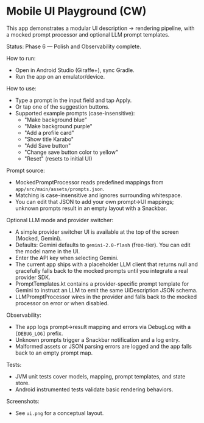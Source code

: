 # Mobile UI Playground (CW)

This app demonstrates a modular UI description → rendering pipeline, with a mocked prompt processor and optional LLM prompt templates.

Status: Phase 6 — Polish and Observability complete.

How to run:
- Open in Android Studio (Giraffe+), sync Gradle.
- Run the app on an emulator/device.

How to use:
- Type a prompt in the input field and tap Apply.
- Or tap one of the suggestion buttons.
- Supported example prompts (case-insensitive):
  - "Make background blue"
  - "Make background purple"
  - "Add a profile card"
  - "Show title Karabo"
  - "Add Save button"
  - "Change save button color to yellow"
  - "Reset" (resets to initial UI)

Prompt source:
- MockedPromptProcessor reads predefined mappings from `app/src/main/assets/prompts.json`.
- Matching is case-insensitive and ignores surrounding whitespace.
- You can edit that JSON to add your own prompt→UI mappings; unknown prompts result in an empty layout with a Snackbar.

Optional LLM mode and provider switcher:
- A simple provider switcher UI is available at the top of the screen (Mocked, Gemini).
- Defaults: Gemini defaults to `gemini-2.0-flash` (free-tier). You can edit the model name in the UI.
- Enter the API key when selecting Gemini.
- The current app ships with a placeholder LLM client that returns null and gracefully falls back to the mocked prompts until you integrate a real provider SDK.
- PromptTemplates.kt contains a provider-specific prompt template for Gemini to instruct an LLM to emit the same UiDescription JSON schema.
- LLMPromptProcessor wires in the provider and falls back to the mocked processor on error or when disabled.

Observability:
- The app logs prompt→result mapping and errors via DebugLog with a `[DEBUG_LOG]` prefix.
- Unknown prompts trigger a Snackbar notification and a log entry.
- Malformed assets or JSON parsing errors are logged and the app falls back to an empty prompt map.

Tests:
- JVM unit tests cover models, mapping, prompt templates, and state store.
- Android instrumented tests validate basic rendering behaviors.

Screenshots:
- See `ui.png` for a conceptual layout.
